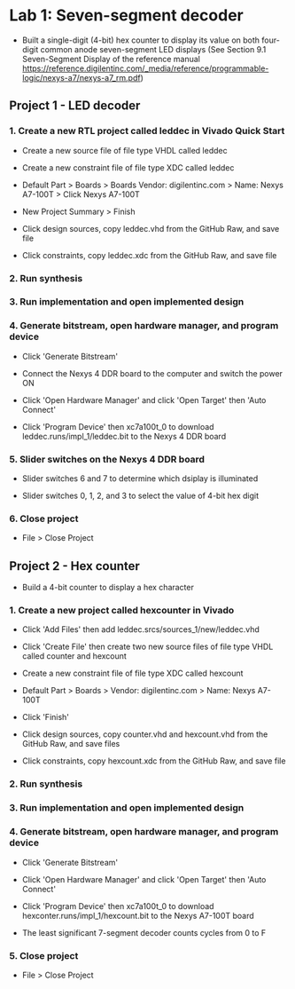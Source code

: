 # Lab 1: Seven-segment decoder

* Built a single-digit (4-bit) hex counter to display its value on both four-digit common anode seven-segment LED displays (See Section 9.1 Seven-Segment Display of the reference manual https://reference.digilentinc.com/_media/reference/programmable-logic/nexys-a7/nexys-a7_rm.pdf)

## Project 1 - LED decoder

### 1. Create a new RTL project called leddec in Vivado Quick Start

* Create a new source file of file type VHDL called leddec

* Create a new constraint file of file type XDC called leddec

* Default Part > Boards > Boards Vendor: digilentinc.com > Name: Nexys A7-100T > Click Nexys A7-100T

* New Project Summary > Finish

* Click design sources, copy leddec.vhd from the GitHub Raw, and save file

* Click constraints, copy leddec.xdc from the GitHub Raw, and save file

### 2. Run synthesis

### 3. Run implementation and open implemented design

### 4. Generate bitstream, open hardware manager, and program device

* Click 'Generate Bitstream'

* Connect the Nexys 4 DDR board to the computer and switch the power ON

* Click 'Open Hardware Manager' and click 'Open Target' then 'Auto Connect'

* Click 'Program Device' then xc7a100t_0 to download leddec.runs/impl_1/leddec.bit to the Nexys 4 DDR board

### 5. Slider switches on the Nexys 4 DDR board

* Slider switches 6 and 7 to determine which dsiplay is illuminated

* Slider switches 0, 1, 2, and 3 to select the value of 4-bit hex digit

### 6. Close project

* File > Close Project

## Project 2 - Hex counter

* Build a 4-bit counter to display a hex character

### 1. Create a new project called hexcounter in Vivado

* Click 'Add Files' then add leddec.srcs/sources_1/new/leddec.vhd

* Click 'Create File' then create two new source files of file type VHDL called counter and hexcount

* Create a new constraint file of file type XDC called hexcount

* Default Part > Boards > Vendor: digilentinc.com > Name: Nexys A7-100T

* Click 'Finish'

* Click design sources, copy counter.vhd and hexcount.vhd from the GitHub Raw, and save files

* Click constraints, copy hexcount.xdc from the GitHub Raw, and save file

### 2. Run synthesis

### 3. Run implementation and open implemented design

### 4. Generate bitstream, open hardware manager, and program device

* Click 'Generate Bitstream'

* Click 'Open Hardware Manager' and click 'Open Target' then 'Auto Connect'

* Click 'Program Device' then xc7a100t_0 to download hexconter.runs/impl_1/hexcount.bit to the Nexys A7-100T board

* The least significant 7-segment decoder counts cycles from 0 to F

### 5. Close project

* File > Close Project
